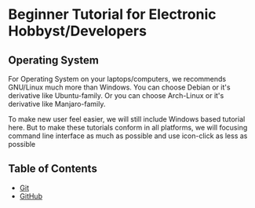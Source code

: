 # Beginner Tutorial for Electronic Hobbyst/Developers

## Operating System

For Operating System on your laptops/computers, we recommends GNU/Linux much more than Windows.
You can choose Debian or it's derivative like Ubuntu-family.
Or you can choose Arch-Linux or it's derivative like Manjaro-family.

To make new user feel easier, we will still include Windows based tutorial here.
But to make these tutorials conform in all platforms, we will focusing command line interface as much as possible and use icon-click as less as possible 


## Table of Contents
- [Git](https://github.com/mekatronik-achmadi/md_tutorial/blob/master/electronic/tutorials/git.md)
- [GitHub](https://github.com/mekatronik-achmadi/md_tutorial/blob/master/electronic/tutorials/github.md)